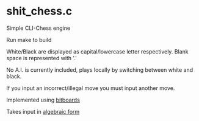 # shit_chess.c
Simple CLI-Chess engine

Run make to build

White/Black are displayed as capital/lowercase letter respectively. Blank space is represented with '.'

No A.I. is currently included, plays locally by switching between white and black.


If you input an incorrect/illegal move you must input another move.

Implemented using [bitboards](https://www.chessprogramming.org/Bitboards)

Takes input in [algebraic form](https://en.wikipedia.org/wiki/Algebraic_notation_(chess))
